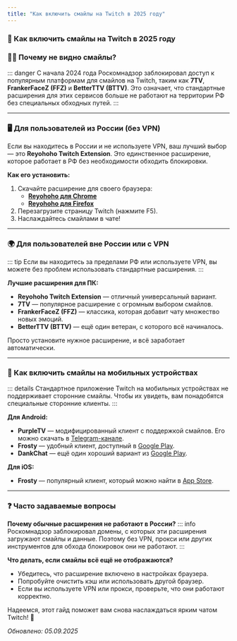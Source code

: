 ```yaml
---
title: "Как включить смайлы на Twitch в 2025 году"
---
```

### **🌟 Как включить смайлы на Twitch в 2025 году**

### 🤷‍♂️ Почему не видно смайлы?
::: danger
С начала 2024 года Роскомнадзор заблокировал доступ к популярным платформам для смайлов на Twitch, таким как **7TV**, **FrankerFaceZ (FFZ)** и **BetterTTV (BTTV)**. Это означает, что стандартные расширения для этих сервисов больше не работают на территории РФ без специальных обходных путей.
:::

---

### **🖥️ Для пользователей из России (без VPN)**
Если вы находитесь в России и не используете VPN, ваш лучший выбор — это **Reyohoho Twitch Extension**. Это единственное расширение, которое работает в РФ без необходимости обходить блокировки.

**Как его установить:**

1.  Скачайте расширение для своего браузера:
    * [**Reyohoho для Chrome**](https://chromewebstore.google.com/detail/reyohoho-twitch-extension/peigjkggfaiddfnndocglngepppcfjia)
    * [**Reyohoho для Firefox**](https://addons.mozilla.org/en-US/firefox/addon/reyohoho-twitch-extension/)
2.  Перезагрузите страницу Twitch (нажмите F5).
3.  Наслаждайтесь смайлами в чате!

---

### **🌍 Для пользователей вне России или с VPN**
::: tip
Если вы находитесь за пределами РФ или используете VPN, вы можете без проблем использовать стандартные расширения.
:::

**Лучшие расширения для ПК:**

* **Reyohoho Twitch Extension** — отличный универсальный вариант.
* **7TV** — популярное расширение с огромным выбором смайлов.
* **FrankerFaceZ (FFZ)** — классика, которая добавит чату множество новых эмоций.
* **BetterTTV (BTTV)** — ещё один ветеран, с которого всё начиналось.

Просто установите нужное расширение, и всё заработает автоматически.

---

### **📱 Как включить смайлы на мобильных устройствах**
::: details
Стандартное приложение Twitch на мобильных устройствах не поддерживает сторонние смайлы. Чтобы их увидеть, вам понадобятся специальные сторонние клиенты.
:::

**Для Android:**

* **PurpleTV** — модифицированный клиент с поддержкой смайлов. Его можно скачать в [Telegram-канале](https://t.me/pubTw).
* **Frosty** — удобный клиент, доступный в [Google Play](https://play.google.com/store/apps/details?id=com.tommychow.frosty).
* **DankChat** — ещё один хороший вариант из [Google Play](https://play.google.com/store/apps/details?id=com.flxrs.dankchat).

**Для iOS:**

* **Frosty** — популярный клиент, который можно найти в [App Store](https://apps.apple.com/us/app/frosty-for-twitch/id1603987585).

---

### **❓ Часто задаваемые вопросы**
**Почему обычные расширения не работают в России?**
::: info
Роскомнадзор заблокировал домены, с которых эти расширения загружают смайлы и данные. Поэтому без VPN, прокси или других инструментов для обхода блокировок они не работают.
:::

**Что делать, если смайлы всё ещё не отображаются?**
* Убедитесь, что расширение включено в настройках браузера.
* Попробуйте очистить кэш или использовать другой браузер.
* Если вы используете VPN или прокси, проверьте, что они работают корректно.

Надеемся, этот гайд поможет вам снова наслаждаться ярким чатом Twitch! 🤩

*Обновлено: 05.09.2025*